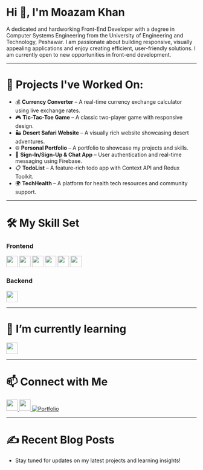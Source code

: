 # Hi 👋, I'm Moazam Khan

A dedicated and hardworking Front-End Developer with a degree in Computer Systems Engineering from the University of Engineering and Technology, Peshawar. I am passionate about building responsive, visually appealing applications and enjoy creating efficient, user-friendly solutions. I am currently open to new opportunities in front-end development.

---

# 🔭 Projects I've Worked On:
- 💰 **Currency Converter** – A real-time currency exchange calculator using live exchange rates.
- 🎮 **Tic-Tac-Toe Game** – A classic two-player game with responsive design.
- 🏜️ **Desert Safari Website** – A visually rich website showcasing desert adventures.
- 🌐 **Personal Portfolio** – A portfolio to showcase my projects and skills.
- 🔐 **Sign-In/Sign-Up & Chat App** – User authentication and real-time messaging using Firebase.
- 📋 **TodoList** – A feature-rich todo app with Context API and Redux Toolkit.
- 🌍 **TechHealth** – A platform for health tech resources and community support.

---

# 🛠️ My Skill Set

### Frontend
<img src="https://img.shields.io/badge/HTML5-E34F26?style=for-the-badge&logo=html5&logoColor=white" height="30"/> 
<img src="https://img.shields.io/badge/CSS3-1572B6?style=for-the-badge&logo=css3&logoColor=white" height="30"/>
<img src="https://img.shields.io/badge/JavaScript-F7DF1E?style=for-the-badge&logo=javascript&logoColor=black" height="30"/>
<img src="https://img.shields.io/badge/TypeScript-3178C6?style=for-the-badge&logo=typescript&logoColor=white" height="30"/> 
<img src="https://img.shields.io/badge/React-61DAFB?style=for-the-badge&logo=react&logoColor=black" height="30"/> 
<img src="https://img.shields.io/badge/Ant_Design-0170FE?style=for-the-badge&logo=ant-design&logoColor=white" height="30"/>

### Backend
<img src="https://img.shields.io/badge/Firebase-FFCA28?style=for-the-badge&logo=firebase&logoColor=black" height="30"/>

---

# 🌱 I’m currently learning
<img src="https://img.shields.io/badge/Next.js-000000?style=for-the-badge&logo=nextdotjs&logoColor=white" height="30"/>

---

# 📫 Connect with Me
<a href="https://github.com/Moazam-khan" target="_blank"> <img src="https://img.shields.io/badge/GitHub-181717?style=for-the-badge&logo=github&logoColor=white" height="30"/>  </a> 
<a href="https://linkedin.com/in/moazam-khan" target="_blank"> <img src="https://img.shields.io/badge/LinkedIn-0077B5?style=for-the-badge&logo=linkedin&logoColor=white" height="30"/> </a>
[![Portfolio](https://img.shields.io/badge/Portfolio-4EA94B?style=for-the-badge&logo=internet-explorer&logoColor=white)](https://engineer-moazam.netlify.app)

---

# ✍️ Recent Blog Posts
- Stay tuned for updates on my latest projects and learning insights!
